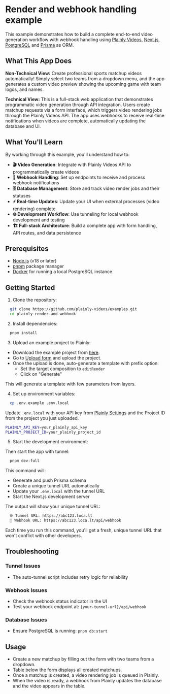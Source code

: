 # Render and webhook handling example

This example demonstrates how to build a complete end-to-end video generation workflow with webhook handling using [Plainly Videos](https://www.plainlyvideos.com/), [Next.js](https://nextjs.org), [PostgreSQL](https://www.postgresql.org/) and [Prisma](https://www.prisma.io/) as ORM.

## What This App Does

**Non-Technical View:**
Create professional sports matchup videos automatically! Simply select two teams from a dropdown menu, and the app generates a custom video preview showing the upcoming game with team logos, and names.

**Technical View:**
This is a full-stack web application that demonstrates programmatic video generation through API integration. Users create matchup requests via a form interface, which triggers video rendering jobs through the Plainly Videos API. The app uses webhooks to receive real-time notifications when videos are complete, automatically updating the database and UI.

## What You'll Learn

By working through this example, you'll understand how to:

- **🎬 Video Generation**: Integrate with Plainly Videos API to programmatically create videos
- **🔄 Webhook Handling**: Set up endpoints to receive and process webhook notifications  
- **🗄️ Database Management**: Store and track video render jobs and their statuses
- **⚡ Real-time Updates**: Update your UI when external processes (video rendering) complete
- **🌐 Development Workflow**: Use tunneling for local webhook development and testing
- **🏗️ Full-stack Architecture**: Build a complete app with form handling, API routes, and data persistence

## Prerequisites

- [Node.js](https://nodejs.org/) (v18 or later)
- [pnpm](https://pnpm.io/) package manager
- [Docker](https://www.docker.com/) for running a local PostgreSQL instance

## Getting Started

1. Clone the repository:

```bash
  git clone https://github.com/plainly-videos/examples.git
  cd plainly-render-and-webhook
```
2. Install dependencies:

```bash
  pnpm install
```

3. Upload an example project to Plainly:

- Download the example project from [here](./Sports%20Matchup.zip).
- Go to [Upload form](https://app.plainlyvideos.com/dashboard/projects/create) and upload the project.
- Once the upload is done, auto-generate a template with prefix option:
  - Set the target composition to `editRender`
  - Click on "Generate"

This will generate a template with few parameters from layers.

4. Set up environment variables:

```bash
  cp .env.example .env.local
```

Update `.env.local` with your API key from [Plainly Settings](https://app.plainlyvideos.com/dashboard/user/settings/general) and the Project ID from the project you just uploaded.
```bash
PLAINLY_API_KEY=your_plainly_api_key
PLAINLY_PROJECT_ID=your_plainly_project_id
```

5. Start the development environment:

Then start the app with tunnel:
```bash
  pnpm dev:full
```

This command will:
- Generate and push Prisma schema
- Create a unique tunnel URL automatically
- Update your `.env.local` with the tunnel URL
- Start the Next.js development server

The output will show your unique tunnel URL:
```bash
  🌐 Tunnel URL: https://abc123.loca.lt
  📨 Webhook URL: https://abc123.loca.lt/api/webhook
```

Each time you run this command, you'll get a fresh, unique tunnel URL that won't conflict with other developers.

## Troubleshooting

### Tunnel Issues
- The auto-tunnel script includes retry logic for reliability

### Webhook Issues
- Check the webhook status indicator in the UI
- Test your webhook endpoint at: `{your-tunnel-url}/api/webhook`

### Database Issues
- Ensure PostgreSQL is running: `pnpm db:start`

## Usage

- Create a new matchup by filling out the form with two teams from a dropdown.
- Table below the form displays all created matchups.
- Once a matchup is created, a video rendering job is queued in Plainly.
- When the video is ready, a webhook from Plainly updates the database and the video appears in the table.
